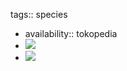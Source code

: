 tags:: species

- availability:: tokopedia
- ![](https://peach-geographical-bat-397.mypinata.cloud/ipfs/QmVKbDG5Bfwb5Lk35zyYA8siuCWdHE4XyNK56ST64JE6VE)
- ![](https://peach-geographical-bat-397.mypinata.cloud/ipfs/QmRvkMF4PBCitbStToFSQcSGuCJfsFVRuGXnZWXjLySoh2)